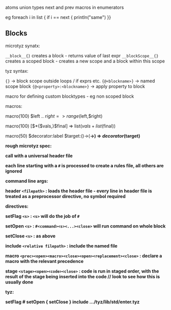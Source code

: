 atoms
union types
next and prev macros in enumerators

eg foreach i in list {
    if i == next {
        println("same")
    }}

## Blocks

microtyz synatx:

`__block__{}` creates a block - returns value of last expr
`__blockScope__{}` creates a scoped block - creates a new scope and a block within this scope


tyz syntax:

`{}` -> block scope outside loops / if exprs etc.
`{@<blockname>}` -> named scope block
`{@<property>:<blockname>}` -> apply property to block

macro for defining custom blocktypes - eg non scoped block

macros:

macro(100) $left .. $right => range($left,$right)

macro(100) [$*{$vals,}$final] => list($vals + list($final))

macro(50) $decorator:label $target:(<A>)->(<B>-><C>) => $decorator($target)

rough microtyz spec:

call with a universal header file

each line starting with a `#` is processed to create a rules file, all others are ignored

command line args:

header `<filepath>` : loads the header file - every line in header file is treated as a preprocessor directive, no symbol required

directives:

setFlag `<s>` : `<s>` will do the job of `#`

setOpen `<s>` : `#<command><s><...><close>` will run command on whole block

setClose `<s>` : as above

include `<relative filepath>` : include the named file

macro `<prec><open><macro><close><open><replacement><close>` : declare a macro with the relevant precedence

stage `<stage><open><code><close>` : code is run in staged order, with the result of the stage being inserted into the code // look to see how this is usually done

tyz:

setFlag #
setOpen {
setClose }
include .../tyz/lib/std/enter.tyz


